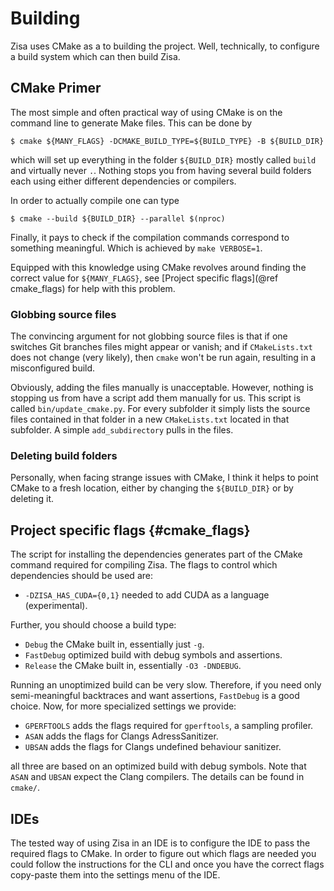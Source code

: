 # Building
Zisa uses CMake as a to building the project. Well, technically, to configure a
build system which can then build Zisa.

## CMake Primer
The most simple and often practical way of using CMake is on the command line to
generate Make files. This can be done by

    $ cmake ${MANY_FLAGS} -DCMAKE_BUILD_TYPE=${BUILD_TYPE} -B ${BUILD_DIR}

which will set up everything in the folder `${BUILD_DIR}` mostly called
`build` and virtually never `.`. Nothing stops you from having several build
folders each using either different dependencies or compilers.

In order to actually compile one can type

    $ cmake --build ${BUILD_DIR} --parallel $(nproc)

Finally, it pays to check if the compilation commands correspond to something
meaningful. Which is achieved by `make VERBOSE=1`.

Equipped with this knowledge using CMake revolves around finding the correct
value for `${MANY_FLAGS}`, see [Project specific flags](@ref cmake_flags) for help
with this problem.

### Globbing source files
The convincing argument for not globbing source files is that if one switches
Git branches files might appear or vanish; and if `CMakeLists.txt` does not
change (very likely), then `cmake` won't be run again, resulting in a
misconfigured build.

Obviously, adding the files manually is unacceptable. However, nothing is
stopping us from have a script add them manually for us. This script is called
`bin/update_cmake.py`. For every subfolder it simply lists the source files
contained in that folder in a new `CMakeLists.txt` located in that subfolder. A
simple `add_subdirectory` pulls in the files.

### Deleting build folders
Personally, when facing strange issues with CMake, I think it helps to point
CMake to a fresh location, either by changing the `${BUILD_DIR}` or by deleting
it.

## Project specific flags                                         {#cmake_flags}
The script for installing the dependencies generates part of the CMake command
required for compiling Zisa. The flags to control which dependencies should be
used are:

  * `-DZISA_HAS_CUDA={0,1}` needed to add CUDA as a language (experimental).

Further, you should choose a build type:

  * `Debug` the CMake built in, essentially just `-g`.
  * `FastDebug` optimized build with debug symbols and assertions.
  * `Release` the CMake built in, essentially `-O3 -DNDEBUG`.

Running an unoptimized build can be very slow. Therefore, if you need only
semi-meaningful backtraces and want assertions, `FastDebug` is a good
choice. Now, for more specialized settings we provide:

  * `GPERFTOOLS` adds the flags required for `gperftools`, a sampling profiler.
  * `ASAN` adds the flags for Clangs AdressSanitizer.
  * `UBSAN` adds the flags for Clangs undefined behaviour sanitizer.

all three are based on an optimized build with debug symbols. Note that `ASAN`
and `UBSAN` expect the Clang compilers. The details can be found in `cmake/`.


## IDEs
The tested way of using Zisa in an IDE is to configure the IDE to pass the
required flags to CMake. In order to figure out which flags are needed you
could follow the instructions for the CLI and once you have the correct flags
copy-paste them into the settings menu of the IDE.
